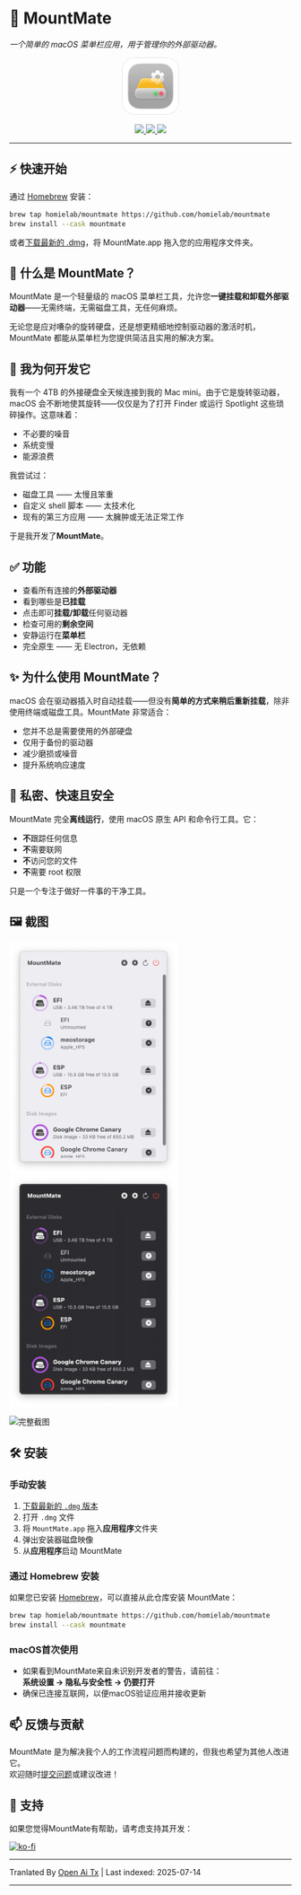 # 🚀 MountMate

_一个简单的 macOS 菜单栏应用，用于管理你的外部驱动器。_

<p align="center">
  <img src="https://raw.githubusercontent.com/homielab/mountmate/main/docs/assets/icon.png" alt="MountMate 图标" width="100" height="100" style="border-radius: 22%; border: 0.5px solid rgba(0,0,0,0.1);" />
</p>

<p align="center">
  <a href="https://github.com/homielab/mountmate/releases">
    <img src="https://img.shields.io/github/v/release/homielab/mountmate?label=release&style=flat-square" />
  </a>
  <a href="https://github.com/homielab/mountmate">
    <img src="https://img.shields.io/github/downloads/homielab/mountmate/total?style=flat-square" />
  </a>
  <a href="https://brew.sh">
    <img src="https://img.shields.io/badge/homebrew-supported-blue?style=flat-square" />
  </a>
</p>

---

## ⚡️ 快速开始

通过 [Homebrew](https://brew.sh) 安装：

```bash
brew tap homielab/mountmate https://github.com/homielab/mountmate
brew install --cask mountmate
```
或者[下载最新的 .dmg](https://github.com/homielab/mountmate/releases)，将 MountMate.app 拖入您的应用程序文件夹。

## 🧩 什么是 MountMate？

MountMate 是一个轻量级的 macOS 菜单栏工具，允许您**一键挂载和卸载外部驱动器**——无需终端，无需磁盘工具，无任何麻烦。

无论您是应对嘈杂的旋转硬盘，还是想更精细地控制驱动器的激活时机，MountMate 都能从菜单栏为您提供简洁且实用的解决方案。

## 🧠 我为何开发它

我有一个 4TB 的外接硬盘全天候连接到我的 Mac mini。由于它是旋转驱动器，macOS 会不断地使其旋转——仅仅是为了打开 Finder 或运行 Spotlight 这些琐碎操作。这意味着：

- 不必要的噪音
- 系统变慢
- 能源浪费

我尝试过：

- 磁盘工具 —— 太慢且笨重
- 自定义 shell 脚本 —— 太技术化
- 现有的第三方应用 —— 太臃肿或无法正常工作

于是我开发了**MountMate**。

## ✅ 功能

- 查看所有连接的**外部驱动器**
- 看到哪些是**已挂载**
- 点击即可**挂载/卸载**任何驱动器
- 检查可用的**剩余空间**
- 安静运行在**菜单栏**
- 完全原生 —— 无 Electron，无依赖

## ✨ 为什么使用 MountMate？

macOS 会在驱动器插入时自动挂载——但没有**简单的方式来稍后重新挂载**，除非使用终端或磁盘工具。MountMate 非常适合：

- 您并不总是需要使用的外部硬盘
- 仅用于备份的驱动器
- 减少磨损或噪音
- 提升系统响应速度

## 🔐 私密、快速且安全

MountMate 完全**离线运行**，使用 macOS 原生 API 和命令行工具。它：

- **不**跟踪任何信息
- **不**需要联网
- **不**访问您的文件
- **不**需要 root 权限

只是一个专注于做好一件事的干净工具。

## 🖼️ 截图

<img src="https://raw.githubusercontent.com/homielab/mountmate/main/docs/screenshots/light.png" width="300" /><img src="https://raw.githubusercontent.com/homielab/mountmate/main/docs/screenshots/dark.png" width="300" />

![完整截图](https://raw.githubusercontent.com/homielab/mountmate/main/docs/screenshots/light-full.png)

## 🛠️ 安装

### 手动安装

1. [下载最新的 `.dmg` 版本](https://github.com/homielab/mountmate/releases)
2. 打开 `.dmg` 文件
3. 将 `MountMate.app` 拖入**应用程序**文件夹
4. 弹出安装器磁盘映像
5. 从**应用程序**启动 MountMate

### 通过 Homebrew 安装

如果您已安装 [Homebrew](https://brew.sh)，可以直接从此仓库安装 MountMate：


```bash
brew tap homielab/mountmate https://github.com/homielab/mountmate
brew install --cask mountmate
```
### macOS首次使用

- 如果看到MountMate来自未识别开发者的警告，请前往：  
  **系统设置 → 隐私与安全性 → 仍要打开**
- 确保已连接互联网，以便macOS验证应用并接收更新

## 📫 反馈与贡献

MountMate 是为解决我个人的工作流程问题而构建的，但我也希望为其他人改进它。  
欢迎随时[提交问题](https://github.com/homielab/mountmate/issues)或建议改进！

## 🤝 支持

如果您觉得MountMate有帮助，请考虑支持其开发：

[![ko-fi](https://ko-fi.com/img/githubbutton_sm.svg)](https://ko-fi.com/homielab)




---


Tranlated By [Open Ai Tx](https://github.com/OpenAiTx/OpenAiTx) | Last indexed: 2025-07-14


---